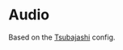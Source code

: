 # Audio
Based on the [Tsubajashi](https://github.com/Tsubajashi/mpv-settings/blob/master/mpv_linux.conf) config.